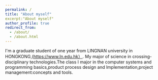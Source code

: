 ```yaml
---
permalink: /
title: "About myself"
excerpt:"About myself"
author_profile: true
redirect_from: 
  - /about/
  - /about.html
---
```


I'm a graduate student of one year from LINGNAN university in HONGKONG,(https://www.ln.edu.hk）.
My major of science in  crossing-disciplinary technologies.The class I major in the computer systems and programming basics,product process design and lmplementation,project management:concepts and tools.









